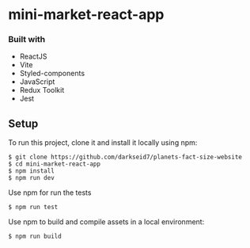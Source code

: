 # mini-market-react-app

### Built with

- ReactJS
- Vite
- Styled-components
- JavaScript
- Redux Toolkit
- Jest

## Setup

To run this project, clone it and install it locally using npm:

```
$ git clone https://github.com/darkseid7/planets-fact-size-website
$ cd mini-market-react-app
$ npm install
$ npm run dev
```

Use npm for run the tests 

```
$ npm run test
```

Use npm to build and compile assets in a local environment:

```
$ npm run build
```
